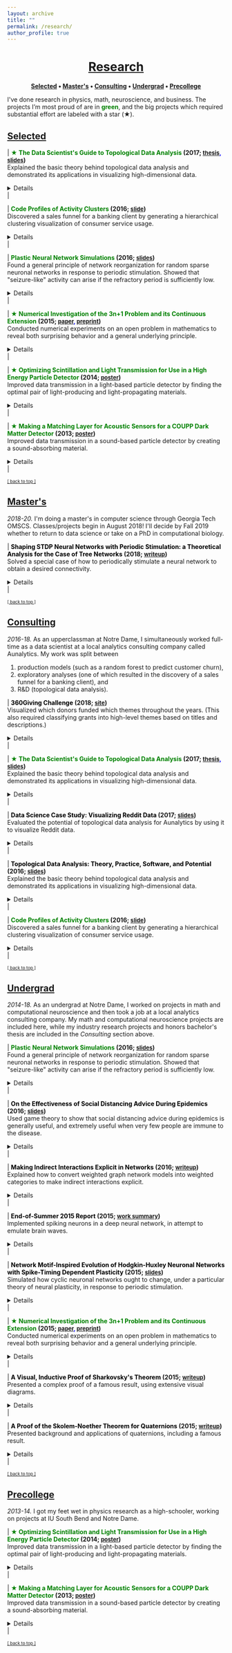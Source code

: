```yaml
---
layout: archive
title: ""
permalink: /research/
author_profile: true
--- 
```


# [<center>Research</center>](#top)

<center><b><font color="blue"><a href="http://www.jpskycak.com/research/#selected">Selected</a></font> • <font color="blue"><a href="http://www.jpskycak.com/research/#masters">Master's</a></font> • <font color="blue"><a href="http://www.jpskycak.com/research/#consulting">Consulting</a></font> • <font color="blue"><a href="http://www.jpskycak.com/research/#undergrad">Undergrad</a></font> • <font color="blue"><a href="http://www.jpskycak.com/research/#precollege">Precollege</a></font></b></center>

I've done research in physics, math, neuroscience, and business. The projects I’m most proud of are in <b><font color="green">green</font></b>, and the big projects which required substantial effort are labeled with a star (★).

## [Selected](#selected)

| <b><font color="green">★ The Data Scientist's Guide to Topological Data Analysis</font> (2017; <font size="2" color="blue"><a href="https://jpskycak.github.io/files/skycak-aunalytics-tdathesis.pdf">thesis</a>, <a href="https://jpskycak.github.io/files/skycak-aunalytics-tdathesis_talk.pdf">slides</a></font>)</b><br> Explained the basic theory behind topological data analysis and demonstrated its applications in visualizing high-dimensional data.<br> <font size="2"><details><br> <u>Advisors</u>: Mark Behrens (Notre Dame), Dave Cieslak (Aunalytics)<br><br> <u>Presented at</u>: Aunalytics tech department<br><br> <u>Summary:</u><br> Coming soon.</details></font> |  

| <b><font color="green">Code Profiles of Activity Clusters</font> (2016; <font size="2" color="blue"><a href="https://jpskycak.github.io/files/skycak-aunalytics-salesfunnel.pdf">slide</a></font>)</b><br> Discovered a sales funnel for a banking client by generating a hierarchical clustering visualization of consumer service usage.<br> <font size="2"><details><br> <u>Advisor</u>: Dave Cieslak (Aunalytics)<br><br> <u>Presented at</u>: Client meeting<br><br> <u>Summary:</u><br> Coming soon.</details></font> |  

| <b><font color="green">Plastic Neural Network Simulations</font> (2016; <font size="2" color="blue"><a href="https://jpskycak.github.io/files/skycak-nd-stdp_simulations.pdf">slides</a></font>)</b><br> Found a general principle of network reorganization for random sparse neuronal networks in response to periodic stimulation. Showed that "seizure-like" activity can arise if the refractory period is sufficiently low.<br> <font size="2"><details><br> <u>Advisor</u>: Dervis Can Vural (Notre Dame)<br><br> <u>Presented at</u>: Many-Body Physics & Biology Group<br><br> <u>Summary:</u><br> Coming soon.</details></font> |  

| <b><font color="green">★ Numerical Investigation of the 3n+1 Problem and its Continuous Extension</font> (2015; <font size="2" color="blue"><a href="https://jpskycak.github.io/files/skycak-nd-scientia.pdf">paper</a>, <a href="https://jpskycak.github.io/files/skycak-nd-scientia_preprint.pdf">preprint</a></font>)</b><br> Conducted numerical experiments on an open problem in mathematics to reveal both surprising behavior and a general underlying principle.<br> <font size="2"><details><br> <u>Advisor</u>: Jeff Diller (Notre Dame)<br><br> <u>Appeared in</u>: Scientia Journal of Undergraduate Research 2015<br><br> <u>Summary:</u><br> Coming soon.</details></font> |  

| <b><font color="green">★ Optimizing Scintillation and Light Transmission for Use in a High Energy Particle Detector</font> (2014; <font size="2" color="blue"><a href="https://jpskycak.github.io/files/skycak-nd-particledetector.pdf">poster</a></font>)</b><br> Improved data transmission in a light-based particle detector by finding the optimal pair of light-producing and light-propagating materials.<br> <font size="2"><details><br> <u>Advisors</u>: Dan Karmgard, Mark Vigneault (Notre Dame)<br><br> <u>Collaborator</u>: Andrew Henderson (assisted in data collection)<br><br> <u>Presented at</u>: Indiana Junior Science and Humanities Symposium 2014, Northern Indiana Regional Science/Engineering Fair 2014<br><br> <u>Summary:</u><br> The Compact Muon Solenoid (CMS) detector is a general-purpose particle detector located on the Large Hadron Collider at CERN. It gathers particle collision data in the form of light: particle sprays pass through scintillating tiles lining the interior of the detector, causing the tiles to emit light, which is then wavelength-shifted and sent to the data processing center via fiber optic cables.<br><br> The goal of my project was to find the optimal pair of scintillating and wavelength-shifting plastics, to be replaced during the detector upgrade. Using a small radioactive source in a light-tight box, I collected a light output intensity histogram for each pair of scintillating and wavelength-shifting plastics, and found a pair which outperformed the pair previously used in the detector. I also found an optimal pairing for long optical fiber arrangements, where minimizing light attenuation becomes more important than maximizing light generation.</details></font> |  

| <b><font color="green">★ Making a Matching Layer for Acoustic Sensors for a COUPP Dark Matter Detector</font> (2013; <font size="2" color="blue"><a href="https://jpskycak.github.io/files/skycak-iusb-particledetector.pdf">poster</a></font>)</b><br> Improved data transmission in a sound-based particle detector by creating a sound-absorbing material.<br> <font size="2"><details><br> <u>Advisor</u>: Ilan Levine (IU South Bend)<br><br> <u>Presented at</u>: Indiana Junior Science and Humanities Symposium 2013, Northern Indiana Regional Science/Engineering Fair 2013, Hoosier Science/Engineering Fair 2013, Intel International Science/Engineering Fair 2013, Indiana Academy of Science Talent Search 2013<br><br> <u>Summary:</u><br> The COUPP experiment at Fermilab attempts to detect dark matter by analyzing the sound of collisions in a superheated liquid. When a particle whizzing through the air collides with a particle of the liquid, the energy from the collision creates a bubble in the liquid, and the superheated temperature of the liquid allows the bubble to greatly expand. The formation and expansion of the bubble sends sound waves throughout the liquid, which are picked up by sound sensors attached to the container in which the liquid resides. Each particle has its own “bubble sound” fingerprint, and the sound data can be used to identify the type of particle involved in the collision.<br><br> The goal of my project was to create an intermediate material to put between the container and the sensors, that would increase sound transmission by better matching the "acoustic impedances" of the container and sensor and thus reducing the amount of reflected sound. I engineered a material with the correct acoustic impedance by mixing together varying amounts of tungsten powder and epoxy, and it unexpectedly damped the sound signal rather than amplifying it, possibly due to density fluctuations within the mixture. However, the sound-damping material still found use as a backing layer on the sensors, where it improved sound transmission by reducing excess vibrations and ringing within the sensors.</details></font> |  

<font size="1" color="blue"><a href="http://www.jpskycak.com/research/#top">[ back to top ]</a></font>

## [Master's](#masters)

<i>2018-20.</i> I'm doing a master's in computer science through Georgia Tech OMSCS. Classes/projects begin in August 2018! I'll decide by Fall 2019 whether to return to data science or take on a PhD in computational biology.  

| <b><font color="black">Shaping STDP Neural Networks with Periodic Stimulation: a Theoretical Analysis for the Case of Tree Networks</font> (2018; <font size="2" color="blue"><a href="https://jpskycak.github.io/files/jpskycak-shaping_stdp_neural_networks_with_periodic_stimulation.pdf">writeup</a></font>)</b><br> Solved a special case of how to periodically stimulate a neural network to obtain a desired connectivity.<br> <font size="2"><details><br> <u>Summary:</u><br> Coming soon.</details></font> |  

<font size="1" color="blue"><a href="http://www.jpskycak.com/research/#top">[ back to top ]</a></font>

## [Consulting](#consulting)

<i>2016-18.</i> As an upperclassman at Notre Dame, I simultaneously worked full-time as a data scientist at a local analytics consulting company called Aunalytics. My work was split between
1. production models (such as a random forest to predict customer churn),
2. exploratory analyses (one of which resulted in the discovery of a sales funnel for a banking client), and
3. R&D (topological data analysis).  

| <b><font color="black">360Giving Challenge</font> (2018; <font size="2" color="blue"><a href="https://jpskycak.github.io/360Giving-Challenge">site</a></font>)</b><br> Visualized which donors funded which themes throughout the years. (This also required classifying grants into high-level themes based on titles and descriptions.)<br> <font size="2"><details><br> <u>Summary:</u><br> Coming soon.</details></font> |  

| <b><font color="green">★ The Data Scientist's Guide to Topological Data Analysis</font> (2017; <font size="2" color="blue"><a href="https://jpskycak.github.io/files/skycak-aunalytics-tdathesis.pdf">thesis</a>, <a href="https://jpskycak.github.io/files/skycak-aunalytics-tdathesis_talk.pdf">slides</a></font>)</b><br> Explained the basic theory behind topological data analysis and demonstrated its applications in visualizing high-dimensional data.<br> <font size="2"><details><br> <u>Advisors</u>: Mark Behrens (Notre Dame), Dave Cieslak (Aunalytics)<br><br> <u>Presented at</u>: Aunalytics tech department<br><br> <u>Summary:</u><br> Coming soon.</details></font> |  

| <b><font color="black">Data Science Case Study: Visualizing Reddit Data</font> (2017; <font size="2" color="blue"><a href="https://jpskycak.github.io/files/skycak-aunalytics-reddit.pdf">slides</a></font>)</b><br> Evaluated the potential of topological data analysis for Aunalytics by using it to visualize Reddit data.<br> <font size="2"><details><br> <u>Advisor</u>: Dave Cieslak (Aunalytics)<br><br> <u>Presented at</u>: Aunalytics tech department<br><br> <u>Summary:</u><br> Coming soon.</details></font> |  

| <b><font color="black">Topological Data Analysis: Theory, Practice, Software, and Potential</font> (2016; <font size="2" color="blue"><a href="https://jpskycak.github.io/files/skycak-aunalytics-tda.pdf">slides</a></font>)</b><br> Explained the basic theory behind topological data analysis and demonstrated its applications in visualizing high-dimensional data.<br> <font size="2"><details><br> <u>Advisor</u>: Dave Cieslak (Aunalytics)<br><br> <u>Presented at</u>: Aunalytics tech department<br><br> <u>Summary:</u><br> Coming soon.</details></font> |  

| <b><font color="green">Code Profiles of Activity Clusters</font> (2016; <font size="2" color="blue"><a href="https://jpskycak.github.io/files/skycak-aunalytics-salesfunnel.pdf">slide</a></font>)</b><br> Discovered a sales funnel for a banking client by generating a hierarchical clustering visualization of consumer service usage.<br> <font size="2"><details><br> <u>Advisor</u>: Dave Cieslak (Aunalytics)<br><br> <u>Presented at</u>: Client meeting<br><br> <u>Summary:</u><br> Coming soon.</details></font> |  

<font size="1" color="blue"><a href="http://www.jpskycak.com/research/#top">[ back to top ]</a></font>

## [Undergrad](#undergrad)

<i>2014-18.</i> As an undergrad at Notre Dame, I worked on projects in math and computational neuroscience and then took a job at a local analytics consulting company. My math and computational neuroscience projects are included here, while my industry research projects and honors bachelor's thesis are included in the <i>Consulting</i> section above.  

| <b><font color="green">Plastic Neural Network Simulations</font> (2016; <font size="2" color="blue"><a href="https://jpskycak.github.io/files/skycak-nd-stdp_simulations.pdf">slides</a></font>)</b><br> Found a general principle of network reorganization for random sparse neuronal networks in response to periodic stimulation. Showed that "seizure-like" activity can arise if the refractory period is sufficiently low.<br> <font size="2"><details><br> <u>Advisor</u>: Dervis Can Vural (Notre Dame)<br><br> <u>Presented at</u>: Many-Body Physics & Biology Group<br><br> <u>Summary:</u><br> Coming soon.</details></font> |  

| <b><font color="black">On the Effectiveness of Social Distancing Advice During Epidemics</font> (2016; <font size="2" color="blue"><a href="https://jpskycak.github.io/files/skycak-nd-gametheory.pdf">slides</a></font>)</b><br> Used game theory to show that social distancing advice during epidemics is generally useful, and extremely useful when very few people are immune to the disease.<br> <font size="2"><details><br> <u>Advisor</u>: Vijay Gupta (Notre Dame)<br><br> <u>Presented at</u>: EE 67045 (Static and Dynamic Game Theory)<br><br> <u>Summary:</u><br> Coming soon.</details></font> |  

| <b><font color="black">Making Indirect Interactions Explicit in Networks</font> (2016; <font size="2" color="blue"><a href="https://jpskycak.github.io/files/skycak-graphs_categories.pdf">writeup</a></font>)</b><br> Explained how to convert weighted graph network models into weighted categories to make indirect interactions explicit.<br> <font size="2"><details><br> <u>Summary:</u><br> Coming soon.</details></font> |  

| <b><font color="black">End-of-Summer 2015 Report</font> (2015; <font size="2" color="blue"><a href="https://jpskycak.github.io/files/skycak-lanl.pdf">work summary</a></font>)</b><br> Implemented spiking neurons in a deep neural network, in attempt to emulate brain waves.<br> <font size="2"><details><br> <u>Advisor</u>: Garrett Kenyon (Los Alamos National Lab)<br><br> <u>Summary:</u><br> Coming soon.</details></font> |  

| <b><font color="black">Network Motif-Inspired Evolution of Hodgkin-Huxley Neuronal Networks with Spike-Timing Dependent Plasticity</font> (2015; <font size="2" color="blue"><a href="https://jpskycak.github.io/files/skycak-nd-stdp_cosjam.pdf">slides</a></font>)</b><br> Simulated how cyclic neuronal networks ought to change, under a particular theory of neural plasticity, in response to periodic stimulation.<br> <font size="2"><details><br> <u>Advisor</u>: Dervis Can Vural (Notre Dame)<br><br> <u>Presented at</u>: Notre Dame College of Science Jamboree (COSJAM) 2015<br><br> <u>Summary:</u><br> Coming soon.</details></font> |  

| <b><font color="green">★ Numerical Investigation of the 3n+1 Problem and its Continuous Extension</font> (2015; <font size="2" color="blue"><a href="https://jpskycak.github.io/files/skycak-nd-scientia.pdf">paper</a>, <a href="https://jpskycak.github.io/files/skycak-nd-scientia_preprint.pdf">preprint</a></font>)</b><br> Conducted numerical experiments on an open problem in mathematics to reveal both surprising behavior and a general underlying principle.<br> <font size="2"><details><br> <u>Advisor</u>: Jeff Diller (Notre Dame)<br><br> <u>Appeared in</u>: Scientia Journal of Undergraduate Research 2015<br><br> <u>Summary:</u><br> Coming soon.</details></font> |  

| <b><font color="black">A Visual, Inductive Proof of Sharkovsky's Theorem</font> (2015; <font size="2" color="blue"><a href="https://jpskycak.github.io/files/skycak-nd-sharkovsky.pdf">writeup</a></font>)</b><br> Presented a complex proof of a famous result, using extensive visual diagrams.<br> <font size="2"><details><br> <u>Advisor</u>: Jeff Diller (Notre Dame)<br><br> <u>Summary:</u><br> Coming soon.</details></font> |  

| <b><font color="black">A Proof of the Skolem-Noether Theorem for Quaternions</font> (2015; <font size="2" color="blue"><a href="https://jpskycak.github.io/files/skycak-nd-quaternions.pdf">writeup</a></font>)</b><br> Presented background and applications of quaternions, including a famous result.<br> <font size="2"><details><br> <u>Advisor</u>: Frank Connolly (Notre Dame)<br><br> <u>Summary:</u><br> Coming soon.</details></font> |  

<font size="1" color="blue"><a href="http://www.jpskycak.com/research/#top">[ back to top ]</a></font>

## [Precollege](#precollege)

<i>2013-14.</i> I got my feet wet in physics research as a high-schooler, working on projects at IU South Bend and Notre Dame.  

| <b><font color="green">★ Optimizing Scintillation and Light Transmission for Use in a High Energy Particle Detector</font> (2014; <font size="2" color="blue"><a href="https://jpskycak.github.io/files/skycak-nd-particledetector.pdf">poster</a></font>)</b><br> Improved data transmission in a light-based particle detector by finding the optimal pair of light-producing and light-propagating materials.<br> <font size="2"><details><br> <u>Advisors</u>: Dan Karmgard, Mark Vigneault (Notre Dame)<br><br> <u>Collaborator</u>: Andrew Henderson (assisted in data collection)<br><br> <u>Presented at</u>: Indiana Junior Science and Humanities Symposium 2014, Northern Indiana Regional Science/Engineering Fair 2014<br><br> <u>Summary:</u><br> The Compact Muon Solenoid (CMS) detector is a general-purpose particle detector located on the Large Hadron Collider at CERN. It gathers particle collision data in the form of light: particle sprays pass through scintillating tiles lining the interior of the detector, causing the tiles to emit light, which is then wavelength-shifted and sent to the data processing center via fiber optic cables.<br><br> The goal of my project was to find the optimal pair of scintillating and wavelength-shifting plastics, to be replaced during the detector upgrade. Using a small radioactive source in a light-tight box, I collected a light output intensity histogram for each pair of scintillating and wavelength-shifting plastics, and found a pair which outperformed the pair previously used in the detector. I also found an optimal pairing for long optical fiber arrangements, where minimizing light attenuation becomes more important than maximizing light generation.</details></font> |  

| <b><font color="green">★ Making a Matching Layer for Acoustic Sensors for a COUPP Dark Matter Detector</font> (2013; <font size="2" color="blue"><a href="https://jpskycak.github.io/files/skycak-iusb-particledetector.pdf">poster</a></font>)</b><br> Improved data transmission in a sound-based particle detector by creating a sound-absorbing material.<br> <font size="2"><details><br> <u>Advisor</u>: Ilan Levine (IU South Bend)<br><br> <u>Presented at</u>: Indiana Junior Science and Humanities Symposium 2013, Northern Indiana Regional Science/Engineering Fair 2013, Hoosier Science/Engineering Fair 2013, Intel International Science/Engineering Fair 2013, Indiana Academy of Science Talent Search 2013<br><br> <u>Summary:</u><br> The COUPP experiment at Fermilab attempts to detect dark matter by analyzing the sound of collisions in a superheated liquid. When a particle whizzing through the air collides with a particle of the liquid, the energy from the collision creates a bubble in the liquid, and the superheated temperature of the liquid allows the bubble to greatly expand. The formation and expansion of the bubble sends sound waves throughout the liquid, which are picked up by sound sensors attached to the container in which the liquid resides. Each particle has its own “bubble sound” fingerprint, and the sound data can be used to identify the type of particle involved in the collision.<br><br> The goal of my project was to create an intermediate material to put between the container and the sensors, that would increase sound transmission by better matching the "acoustic impedances" of the container and sensor and thus reducing the amount of reflected sound. I engineered a material with the correct acoustic impedance by mixing together varying amounts of tungsten powder and epoxy, and it unexpectedly damped the sound signal rather than amplifying it, possibly due to density fluctuations within the mixture. However, the sound-damping material still found use as a backing layer on the sensors, where it improved sound transmission by reducing excess vibrations and ringing within the sensors.</details></font> |  

<font size="1" color="blue"><a href="http://www.jpskycak.com/research/#top">[ back to top ]</a></font>
